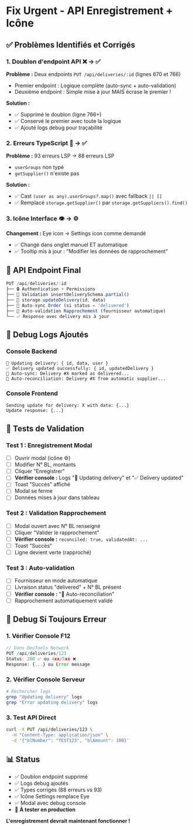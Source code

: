 # Fix Urgent - API Enregistrement + Icône

## ✅ Problèmes Identifiés et Corrigés

### 1. **Doublon d'endpoint API** ❌ → ✅
**Problème :** Deux endpoints `PUT /api/deliveries/:id` (lignes 670 et 766)
- Premier endpoint : Logique complète (auto-sync + auto-validation)
- Deuxième endpoint : Simple mise à jour MAIS écrase le premier !

**Solution :**
- ✅ Supprimé le doublon (ligne 766+)
- ✅ Conservé le premier avec toute la logique
- ✅ Ajouté logs debug pour traçabilité

### 2. **Erreurs TypeScript** 🔧 → ✅ 
**Problème :** 93 erreurs LSP → 88 erreurs LSP
- `userGroups` non typé
- `getSupplier()` n'existe pas

**Solution :**
- ✅ Cast `(user as any).userGroups?.map()` avec fallback `|| []`
- ✅ Remplacé `storage.getSupplier()` par `storage.getSuppliers().find()`

### 3. **Icône Interface** 👁️ → ⚙️
**Changement :** Eye icon → Settings icon comme demandé
- ✅ Changé dans onglet manuel ET automatique
- ✅ Tooltip mis à jour : "Modifier les données de rapprochement"

## 🔧 API Endpoint Final

```typescript
PUT /api/deliveries/:id
├── 🔒 Authentication + Permissions
├── 📝 Validation insertDeliverySchema.partial()
├── 💾 storage.updateDelivery(id, data)
├── 🔄 Auto-sync Order (si status = 'delivered')
├── 🤖 Auto-validation Rapprochement (fournisseur automatique)
└── ✅ Response avec delivery mis à jour
```

## 🐛 Debug Logs Ajoutés

### Console Backend
```
🔄 Updating delivery: { id, data, user }
✅ Delivery updated successfully: { id, updatedDelivery }
🔄 Auto-sync: Delivery #X marked as delivered...
🤖 Auto-reconciliation: Delivery #X from automatic supplier...
```

### Console Frontend
```
Sending update for delivery: X with data: {...}
Update response: {...}
```

## 🧪 Tests de Validation

### Test 1 : Enregistrement Modal
- [ ] Ouvrir modal (icône ⚙️)
- [ ] Modifier N° BL, montants
- [ ] Cliquer "Enregistrer"
- [ ] **Vérifier console :** Logs "🔄 Updating delivery" et "✅ Delivery updated"
- [ ] Toast "Succès" affiché
- [ ] Modal se ferme
- [ ] Données mises à jour dans tableau

### Test 2 : Validation Rapprochement  
- [ ] Modal ouvert avec N° BL renseigné
- [ ] Cliquer "Valider le rapprochement"
- [ ] **Vérifier console :** `reconciled: true, validatedAt: ...` 
- [ ] Toast "Succès"
- [ ] Ligne devient verte (rapproché)

### Test 3 : Auto-validation
- [ ] Fournisseur en mode automatique
- [ ] Livraison status "delivered" + N° BL présent
- [ ] **Vérifier console :** "🤖 Auto-reconciliation"
- [ ] Rapprochement automatiquement validé

## 🚨 Debug Si Toujours Erreur

### 1. Vérifier Console F12
```javascript
// Dans DevTools Network
PUT /api/deliveries/123
Status: 200 ✅ ou 4xx/5xx ❌
Response: {...} ou Error message
```

### 2. Vérifier Console Serveur
```bash
# Rechercher logs
grep "Updating delivery" logs
grep "Error updating delivery" logs
```

### 3. Test API Direct
```bash
curl -X PUT /api/deliveries/123 \
  -H "Content-Type: application/json" \
  -d '{"blNumber": "TEST123", "blAmount": 100}'
```

## 📊 Status

- ✅ Doublon endpoint supprimé
- ✅ Logs debug ajoutés 
- ✅ Types corrigés (88 erreurs vs 93)
- ✅ Icône Settings remplace Eye
- ✅ Modal avec debug console
- 🔄 **À tester en production**

**L'enregistrement devrait maintenant fonctionner !**